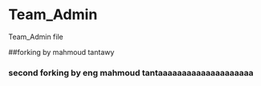 # Team_Admin
Team_Admin file

##forking by mahmoud tantawy
### second forking by eng mahmoud tantaaaaaaaaaaaaaaaaaaaa
